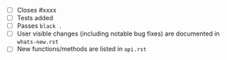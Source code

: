<!-- Feel free to remove check-list items aren't relevant to your change -->

 - [ ] Closes #xxxx
 - [ ] Tests added
 - [ ] Passes `black . `
 - [ ] User visible changes (including notable bug fixes) are documented in `whats-new.rst`
 - [ ] New functions/methods are listed in `api.rst`
